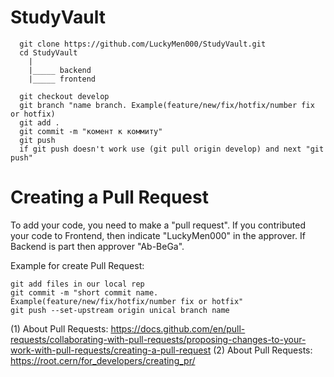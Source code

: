 # StudyVault

 ```shell
   git clone https://github.com/LuckyMen000/StudyVault.git
   cd StudyVault
     |
     |_____ backend
     |_____ frontend

   git checkout develop
   git branch "name branch. Example(feature/new/fix/hotfix/number fix or hotfix)
   git add .
   git commit -m "комент к коммиту"
   git push
   if git push doesn't work use (git pull origin develop) and next "git push"
```




# Creating a Pull Request

To add your code, you need to make a "pull request". If you contributed your code to Frontend, then indicate "LuckyMen000" in the approver. If Backend is part then approver "Ab-BeGa".

Example for create Pull Request:
```shell
git add files in our local rep
git commit -m "short commit name. Example(feature/new/fix/hotfix/number fix or hotfix"
git push --set-upstream origin unical branch name 
```

(1) About Pull Requests: https://docs.github.com/en/pull-requests/collaborating-with-pull-requests/proposing-changes-to-your-work-with-pull-requests/creating-a-pull-request
(2) About Pull Requests: https://root.cern/for_developers/creating_pr/
